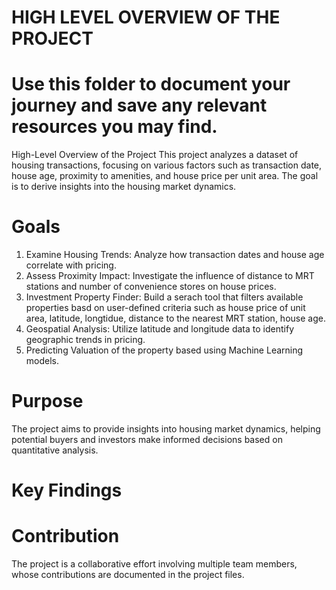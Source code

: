 # HIGH LEVEL OVERVIEW OF THE PROJECT

# Use this folder to document your journey and save any relevant resources you may find.
High-Level Overview of the Project
This project analyzes a dataset of housing transactions, focusing on various factors such as transaction date, house age, proximity to amenities, and house price per unit area. The goal is to derive insights into the housing market dynamics.

# Goals
1. Examine Housing Trends: Analyze how transaction dates and house age correlate with pricing.
2. Assess Proximity Impact: Investigate the influence of distance to MRT stations and number of convenience stores on house prices.
3. Investment Property Finder: Build a serach tool that filters available properties basd on user-defined criteria such as house price of unit area, latitude, longtidue, distance to the nearest MRT station, house age.
4. Geospatial Analysis: Utilize latitude and longitude data to identify geographic trends in pricing.
5. Predicting Valuation of the property based using Machine Learning models.

# Purpose
The project aims to provide insights into housing market dynamics, helping potential buyers and investors make informed decisions based on quantitative analysis.

# Key Findings


# Contribution
The project is a collaborative effort involving multiple team members, whose contributions are documented in the project files.
